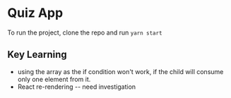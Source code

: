 # Quiz App

To run the project, clone the repo and run
`yarn start`

## Key Learning

- using the array as the if condition won't work, if the child will consume only one element from it.
- React re-rendering -- need investigation
